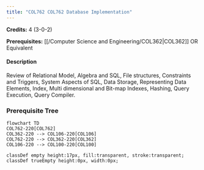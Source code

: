 ```yaml
---
title: "COL762 COL762 Database Implementation"
---
```

**Credits:** 4 (3-0-2)

**Prerequisites:** [[/Computer Science and Engineering/COL362|COL362]] OR Equivalent

#### Description
Review of Relational Model, Algebra and SQL, File structures, Constraints and Triggers, System Aspects of SQL, Data Storage, Representing Data Elements, Index, Multi dimensional and Bit-map Indexes, Hashing, Query Execution, Query Compiler.

### Prerequisite Tree

```mermaid
flowchart TD
COL762-220[COL762]
COL362-220 --> COL106-220[COL106]
COL762-220 --> COL362-220[COL362]
COL106-220 --> COL100-220[COL100]

classDef empty height:17px, fill:transparent, stroke:transparent;
classDef trueEmpty height:0px, width:0px;
```